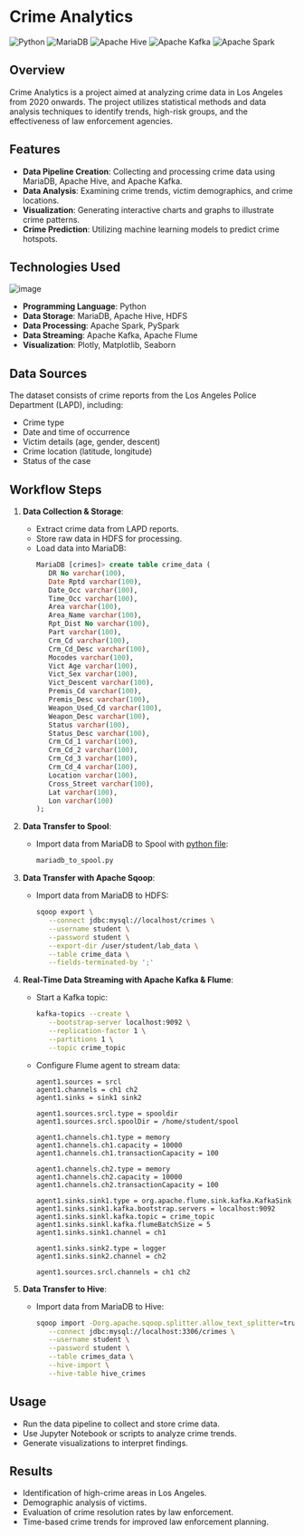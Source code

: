 # Crime Analytics

![Python](https://img.shields.io/badge/Python-3.8%2B-blue)
![MariaDB](https://img.shields.io/badge/MariaDB-10.5+-blue)
![Apache Hive](https://img.shields.io/badge/Apache%20Hive-3.1+-yellow)
![Apache Kafka](https://img.shields.io/badge/Apache%20Kafka-2.8+-orange)
![Apache Spark](https://img.shields.io/badge/Apache%20Spark-3.0+-red)

## Overview
Crime Analytics is a project aimed at analyzing crime data in Los Angeles from 2020 onwards. The project utilizes statistical methods and data analysis techniques to identify trends, high-risk groups, and the effectiveness of law enforcement agencies.

## Features
- **Data Pipeline Creation**: Collecting and processing crime data using MariaDB, Apache Hive, and Apache Kafka.
- **Data Analysis**: Examining crime trends, victim demographics, and crime locations.
- **Visualization**: Generating interactive charts and graphs to illustrate crime patterns.
- **Crime Prediction**: Utilizing machine learning models to predict crime hotspots.

## Technologies Used
![image](https://github.com/user-attachments/assets/54c83094-d9b0-4a4a-93cd-b6ca3a744df3)
- **Programming Language**: Python
- **Data Storage**: MariaDB, Apache Hive, HDFS
- **Data Processing**: Apache Spark, PySpark
- **Data Streaming**: Apache Kafka, Apache Flume
- **Visualization**: Plotly, Matplotlib, Seaborn

## Data Sources
The dataset consists of crime reports from the Los Angeles Police Department (LAPD), including:
- Crime type
- Date and time of occurrence
- Victim details (age, gender, descent)
- Crime location (latitude, longitude)
- Status of the case

## Workflow Steps
1. **Data Collection & Storage**:
   - Extract crime data from LAPD reports.
   - Store raw data in HDFS for processing.
   - Load data into MariaDB:
     ```sql
     MariaDB [crimes]> create table crime_data (
        DR No varchar(100),
        Date Rptd varchar(100),
        Date_Occ varchar(100),
        Time_Occ varchar(100),
        Area varchar(100),
        Area_Name varchar(100),
        Rpt_Dist No varchar(100),
        Part varchar(100),
        Crm_Cd varchar(100),
        Crm_Cd_Desc varchar(100),
        Mocodes varchar(100),
        Vict Age varchar(100),
        Vict_Sex varchar(100),
        Vict_Descent varchar(100),
        Premis_Cd varchar(100),
        Premis_Desc varchar(100),
        Weapon_Used_Cd varchar(100),
        Weapon_Desc varchar(100),
        Status varchar(100),
        Status_Desc varchar(100),
        Crm_Cd_1 varchar(100),
        Crm_Cd_2 varchar(100),
        Crm_Cd_3 varchar(100),
        Crm_Cd_4 varchar(100),
        Location varchar(100),
        Cross_Street varchar(100),
        Lat varchar(100),
        Lon varchar(100)
     );
     ```
     
2. **Data Transfer to Spool**:
   - Import data from MariaDB to Spool with [python file](https://github.com/sovunia-hub/crime-big-data-analytics/blob/main/mariadb_to_spool.py):
     ```bash
     mariadb_to_spool.py
     ```
     
3. **Data Transfer with Apache Sqoop**:
   - Import data from MariaDB to HDFS:
     ```bash
     sqoop export \
        --connect jdbc:mysql://localhost/crimes \
        --username student \
        --password student \
        --export-dir /user/student/lab_data \
        --table crime_data \
        --fields-terminated-by ';'
     ```

4. **Real-Time Data Streaming with Apache Kafka & Flume**:
   - Start a Kafka topic:
     ```bash
     kafka-topics --create \
        --bootstrap-server localhost:9092 \
        --replication-factor 1 \
        --partitions 1 \
        --topic crime_topic
     ```
   - Configure Flume agent to stream data:
     ```properties
     agent1.sources = srcl
     agent1.channels = ch1 ch2
     agent1.sinks = sink1 sink2
      
     agent1.sources.srcl.type = spooldir
     agent1.sources.srcl.spoolDir = /home/student/spool
      
     agent1.channels.ch1.type = memory
     agent1.channels.ch1.capacity = 10000
     agent1.channels.ch1.transactionCapacity = 100
      
     agent1.channels.ch2.type = memory
     agent1.channels.ch2.capacity = 10000
     agent1.channels.ch2.transactionCapacity = 100
      
     agent1.sinks.sink1.type = org.apache.flume.sink.kafka.KafkaSink
     agent1.sinks.sink1.kafka.bootstrap.servers = localhost:9092
     agent1.sinks.sinkl.kafka.topic = crime_topic
     agent1.sinks.sinkl.kafka.flumeBatchSize = 5
     agent1.sinks.sink1.channel = ch1
      
     agent1.sinks.sink2.type = logger
     agent1.sinks.sink2.channel = ch2
      
     agent1.sources.srcl.channels = ch1 ch2
     ```

5. **Data Transfer to Hive**:
   - Import data from MariaDB to Hive:
     ```bash
     sqoop import -Dorg.apache.sqoop.splitter.allow_text_splitter=true \
        --connect jdbc:mysql://localhost:3306/crimes \
        --username student \
        --password student \
        --table crimes_data \
        --hive-import \
        --hive-table hive_crimes
     ```

## Usage
- Run the data pipeline to collect and store crime data.
- Use Jupyter Notebook or scripts to analyze crime trends.
- Generate visualizations to interpret findings.

## Results
- Identification of high-crime areas in Los Angeles.
- Demographic analysis of victims.
- Evaluation of crime resolution rates by law enforcement.
- Time-based crime trends for improved law enforcement planning.
